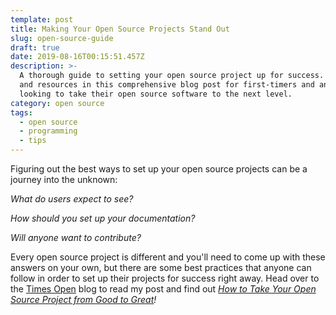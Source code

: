 ```yaml
---
template: post
title: Making Your Open Source Projects Stand Out
slug: open-source-guide
draft: true
date: 2019-08-16T00:15:51.457Z
description: >-
  A thorough guide to setting your open source project up for success.  Get tips
  and resources in this comprehensive blog post for first-timers and anyone
  looking to take their open source software to the next level.
category: open source
tags:
  - open source
  - programming
  - tips
---
```

Figuring out the best ways to set up your open source projects can be a journey into the unknown:

_What do users expect to see?_ 

_How should you set up your documentation?_ 

_Will anyone want to contribute?_  

Every open source project is different and you'll need to come up with these answers on your own, but there are some best practices that anyone can follow in order to set up their projects for success right away.  Head over to the [Times Open](https://open.nytimes.com/) blog to read my post and find out [_How to Take Your Open Source Project from Good to Great_](https://open.nytimes.com/how-to-take-your-open-source-project-from-good-to-great-49c392175e5c)_!_
